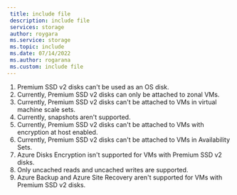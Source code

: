 ```yaml
---
 title: include file
 description: include file
 services: storage
 author: roygara
 ms.service: storage
 ms.topic: include
 ms.date: 07/14/2022
 ms.author: rogarana
 ms.custom: include file
---
```

1. Premium SSD v2 disks can't be used as an OS disk.
1. Currently, Premium SSD v2 disks can only be attached to zonal VMs.
1. Currently, Premium SSD v2 disks can't be attached to VMs in virtual machine scale sets.
1. Currently, snapshots aren't supported.
1. Currently, Premium SSD v2 disks can't be attached to VMs with encryption at host enabled.
1. Currently, Premium SSD v2 disks can't be attached to VMs in Availability Sets.
1. Azure Disks Encryption isn't supported for VMs with Premium SSD v2 disks. 
1. Only uncached reads and uncached writes are supported.
1. Azure Backup and Azure Site Recovery aren't supported for VMs with Premium SSD v2 disks. 